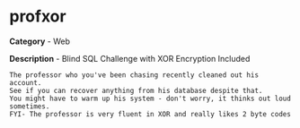 # profxor

__Category__ - Web

__Description__ - Blind SQL Challenge with XOR Encryption Included

```
The professor who you've been chasing recently cleaned out his account.
See if you can recover anything from his database despite that.
You might have to warm up his system - don't worry, it thinks out loud sometimes.
FYI- The professor is very fluent in XOR and really likes 2 byte codes
```
